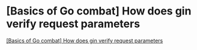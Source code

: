 # [Basics of Go combat] How does gin verify request parameters
[[Basics of Go combat] How does gin verify request parameters](https://aiwithcloud.com/2022/09/15/basics_of_go_combat_how_does_gin_verify_request_parameters/)